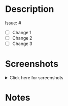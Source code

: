 <Update pull_request_template.md to change this template>
<Delete any sections below that are not applicable>

# Description

Issue: #<issue number if applicable>

- [ ] Change 1
- [ ] Change 2
- [ ] Change 3

# Screenshots

<details>
 <summary>Click here for screenshots</summary>

[Add screenshots here]

</details>

# Notes

<Add any additional notes here>
